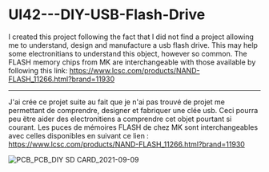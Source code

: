 # Ul42---DIY-USB-Flash-Drive
 I created this project following the fact that I did not find a project allowing me to understand, design and manufacture a usb flash drive. This may help some electronitians to understand this object, however so common. 
 The FLASH memory chips from MK are interchangeable with those available by following this link:
 https://www.lcsc.com/products/NAND-FLASH_11266.html?brand=11930

---
 
 J'ai crée ce projet suite au fait que je n'ai pas trouvé de projet me permettant de comprendre, designer et fabriquer une clée usb. Ceci pourra peu ëtre aider des electronitiens a comprendre cet objet pourtant si courant.
 Les puces de mémoires FLASH de chez MK sont interchangeables avec celles disponibles en suivant ce lien :
 https://www.lcsc.com/products/NAND-FLASH_11266.html?brand=11930

![PCB_PCB_DIY SD CARD_2021-09-09](https://user-images.githubusercontent.com/85800590/132735171-f89abffd-188c-4e78-8c7b-42b2ffd728b1.png)
